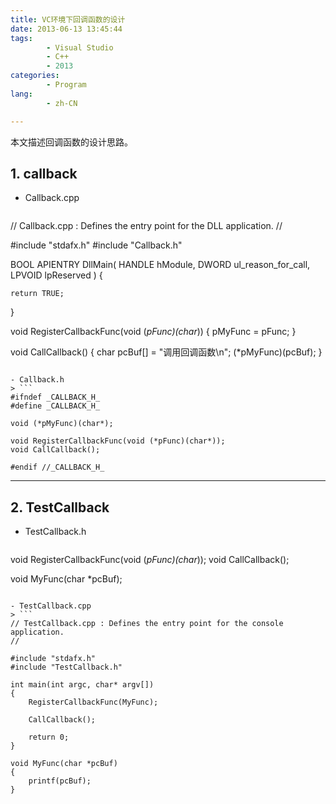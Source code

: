 ```yaml
---
title: VC环境下回调函数的设计
date: 2013-06-13 13:45:44
tags:
        - Visual Studio
        - C++
        - 2013
categories:
        - Program
lang:
        - zh-CN

---
```

本文描述回调函数的设计思路。

<!-- more -->

## **1. callback** ##

- Callback.cpp
> ```
// Callback.cpp : Defines the entry point for the DLL application.
//

#include "stdafx.h"
#include "Callback.h"

BOOL APIENTRY DllMain( HANDLE hModule, 
                       DWORD  ul_reason_for_call, 
                       LPVOID lpReserved
					 )
{

    return TRUE;
}

void RegisterCallbackFunc(void (*pFunc)(char*))
{
	pMyFunc = pFunc;
}

void CallCallback()
{
	char pcBuf[] = "调用回调函数\n";
	(*pMyFunc)(pcBuf);
}
```

- Callback.h
> ```
#ifndef _CALLBACK_H_
#define _CALLBACK_H_

void (*pMyFunc)(char*);

void RegisterCallbackFunc(void (*pFunc)(char*));
void CallCallback();

#endif //_CALLBACK_H_
```

----------
## **2. TestCallback** ##
- TestCallback.h
> ```
void RegisterCallbackFunc(void (*pFunc)(char*));
void CallCallback();

void MyFunc(char *pcBuf);
```

- TestCallback.cpp
> ```
// TestCallback.cpp : Defines the entry point for the console application.
//

#include "stdafx.h"
#include "TestCallback.h"

int main(int argc, char* argv[])
{
	RegisterCallbackFunc(MyFunc);

	CallCallback();

	return 0;
}

void MyFunc(char *pcBuf)
{
	printf(pcBuf);
}
```